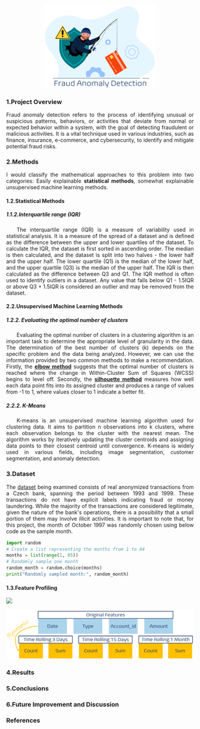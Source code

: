 <p align="center"><img src="https://github.com/theidari/fraud_anomaly_detection/blob/main/assets/fad_header.png" width="300px"></p>
<h3>1.Project Overview</h3>
<p align="justify">Fraud anomaly detection refers to the process of identifying unusual or suspicious patterns, behaviors, or activities that deviate from normal or expected behavior within a system, with the goal of detecting fraudulent or malicious activities. It is a vital technique used in various industries, such as finance, insurance, e-commerce, and cybersecurity, to identify and mitigate potential fraud risks.</p>
<h3>2.Methods</h3>
<p align="justify">I would classify the mathematical approaches to this problem into two categories: Easily explainable <b>statistical methods</b>, somewhat explainable unsupervised machine learning methods.</p>
<h4>1.2.Statistical Methods</h4>
<h5>1.1.2.Interquartile range (IQR)</h5>
<p align="justify">&emsp;&emsp;The interquartile range (IQR) is a measure of variability used in statistical analysis. It is a measure of the spread of a dataset and is defined as the difference between the upper and lower quartiles of the dataset.
To calculate the IQR, the dataset is first sorted in ascending order. The median is then calculated, and the dataset is split into two halves - the lower half and the upper half. The lower quartile (Q1) is the median of the lower half, and the upper quartile (Q3) is the median of the upper half. The IQR is then calculated as the difference between Q3 and Q1. The IQR method is often used to identify outliers in a dataset. Any value that falls below Q1 - 1.5IQR or above Q3 + 1.5IQR is considered an outlier and may be removed from the dataset.</p>
<h4>2.2.Unsupervised Machine Learning Methods</h4>
<h5>1.2.2. Evaluating the optimal number of clusters</h5>
<p align="justify">&emsp;&emsp;Evaluating the optimal number of clusters in a clustering algorithm is an important task to determine the appropriate level of granularity in the data. The determination of the best number of clusters (k) depends on the specific problem and the data being analyzed. However, we can use the information provided by two common methods to make a recommendation. Firstly, the <b><ins>elbow method</ins></b> suggests that the optimal number of clusters is reached where the change in Within-Cluster Sum of Squares (WCSS) begins to level off. Secondly, the <b><ins>silhouette method</ins></b> measures how well each data point fits into its assigned cluster and produces a range of values from -1 to 1, where values closer to 1 indicate a better fit.</p>
<h5>2.2.2. K-Means</h5>
<p align="justify">&emsp;&emsp;K-means is an unsupervised machine learning algorithm used for clustering data. It aims to partition n observations into k clusters, where each observation belongs to the cluster with the nearest mean. The algorithm works by iteratively updating the cluster centroids and assigning data points to their closest centroid until convergence. K-means is widely used in various fields, including image segmentation, customer segmentation, and anomaly detection.</p>
<h3>3.Dataset</h3>
<p align="justify">The <a href="https://data.world/lpetrocelli/czech-financial-dataset-real-anonymized-transactions">dataset</a> being examined consists of real anonymized transactions from a Czech bank, spanning the period between 1993 and 1999. These transactions do not have explicit labels indicating fraud or money laundering. While the majority of the transactions are considered legitimate, given the nature of the bank's operations, there is a possibility that a small portion of them may involve illicit activities. It is important to note that, for this project, the month of October 1997 was randomly chosen using below code as the sample month.</p>

```python
import random
# Create a list representing the months from 1 to 84
months = list(range(1, 85))
# Randomly sample one month
random_month = random.choice(months)
print("Randomly sampled month:", random_month)
```
<h4>1.3.Feature Profiling</h4>
<img src="https://theidari.github.io/fraud_anomaly_detection/results/df_trans_profile">
<p align="center">
<img src="https://github.com/theidari/fraud_anomaly_detection/blob/main/assets/features_fig.png" width="700px">
</p>
<h3>4.Results</h3>
<h3>5.Conclusions</h3>
<h3>6.Future Improvement and Discussion</h3>
<h3>References</h3>



